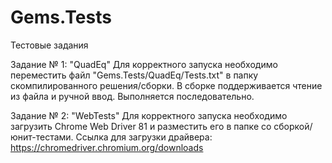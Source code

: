 # Gems.Tests
Тестовые задания

Задание № 1: "QuadEq"
Для корректного запуска необходимо переместить файл "Gems.Tests/QuadEq/Tests.txt" в папку скомпилированного решения/сборки. 
В сборке поддерживается чтение из файла и ручной ввод. Выполняется последовательно.

Задание № 2: "WebTests"
Для корректного запуска необходимо загрузить Chrome Web Driver 81 и разместить его в папке со сборкой/юнит-тестами.
Ссылка для загрузки драйвера: https://chromedriver.chromium.org/downloads
